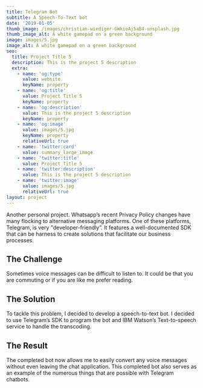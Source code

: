 ```yaml
---
title: Telegram Bot
subtitle: A Speech-To-Text bot
date: '2019-01-05'
thumb_image: /images/christian-wiediger-GWkioAj5aB4-unsplash.jpg
thumb_image_alt: A white gamepad on a green background
image: images/5.jpg
image_alt: A white gamepad on a green background
seo:
  title: Project Title 5
  description: This is the project 5 description
  extra:
    - name: 'og:type'
      value: website
      keyName: property
    - name: 'og:title'
      value: Project Title 5
      keyName: property
    - name: 'og:description'
      value: This is the project 5 description
      keyName: property
    - name: 'og:image'
      value: images/5.jpg
      keyName: property
      relativeUrl: true
    - name: 'twitter:card'
      value: summary_large_image
    - name: 'twitter:title'
      value: Project Title 5
    - name: 'twitter:description'
      value: This is the project 5 description
    - name: 'twitter:image'
      value: images/5.jpg
      relativeUrl: true
layout: project
---
```

Another personal project. Whatsapp’s recent Privacy Policy changes have many flocking to alternative messaging platforms. One of these platforms, Telegram, is very "developer-friendly”. It features a well-documented SDK that can be harness to create solutions that facilitate our business processes. 

## The Challenge

Sometimes voice messages can be difficult to listen to. It could be that you are commuting or if you are like me prefer reading. 


## The Solution

To tackle this problem, I decided to develop a speech-to-text bot. I decided to use Telegram’s SDK to program the bot and IBM Watson’s Text-to-speech service to handle the transcoding.

## The Result

The completed bot now allows me to easily convert any voice messages without even leaving the chat application. This completed bot also serves as an example of the numerous things that are possible with Telegram chatbots.






 







